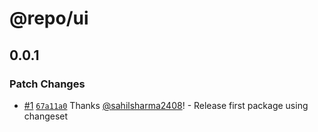 # @repo/ui

## 0.0.1

### Patch Changes

- [#1](https://github.com/sahilsharma2408/changeset-demo/pull/1) [`67a11a0`](https://github.com/sahilsharma2408/changeset-demo/commit/67a11a0fce3a7d1baaa090d6d103610e82921ae1) Thanks [@sahilsharma2408](https://github.com/sahilsharma2408)! - Release first package using changeset
